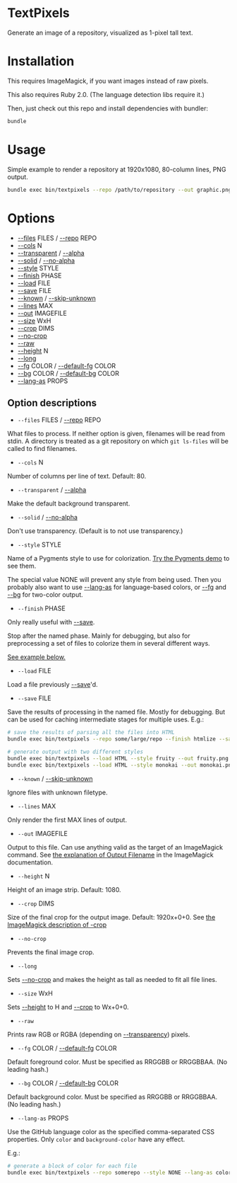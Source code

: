 # TextPixels

Generate an image of a repository, visualized as 1-pixel tall text.

# Installation

This requires ImageMagick, if you want images instead of raw pixels.

This also requires Ruby 2.0.  (The language detection libs require it.)

Then, just check out this repo and install dependencies with bundler:

```sh
bundle
```

# Usage

Simple example to render a repository at 1920x1080, 80-column lines, PNG output.

```sh
bundle exec bin/textpixels --repo /path/to/repository --out graphic.png
```

# Options

* [--files](#files) FILES / [--repo](#files) REPO
* [--cols](#cols) N
* [--transparent](#transparent) / [--alpha](#transparent)
* [--solid](#solid) / [--no-alpha](#solid)
* [--style](#style) STYLE
* [--finish](#finish) PHASE
* [--load](#load) FILE
* [--save](#save) FILE
* [--known](#known) / [--skip-unknown](#known)
* [--lines](#lines) MAX
* [--out](#out) IMAGEFILE
* [--size](#size) WxH
* [--crop](#crop) DIMS
* [--no-crop](#no-crop)
* [--raw](#raw)
* [--height](#height) N
* [--long](#long)
* [--fg](#fg) COLOR / [--default-fg](#default-fg) COLOR
* [--bg](#bg) COLOR / [--default-bg](#default-bg) COLOR
* [--lang-as](#lang-as) PROPS

## Option descriptions

* <a id="files"></a>`--files` FILES / [--repo](#files) REPO

What files to process.  If neither option is given, filenames will be read from
stdin.  A directory is treated as a git repository on which `git ls-files` will
be called to find filenames.

* <a id="cols"></a>`--cols` N

Number of columns per line of text.  Default: 80.

* <a id="transparent"></a>`--transparent` / [--alpha](#transparent)

Make the default background transparent.

* <a id="solid"></a>`--solid` / [--no-alpha](#solid)

Don't use transparency.  (Default is to not use transparency.)

* <a id="style"></a>`--style` STYLE

Name of a Pygments style to use for colorization.  [Try the Pygments
demo](http://pygments.org/demo) to see them.

The special value NONE will prevent any style from being used. Then you
probably also want to use [--lang-as](#lang-as) for language-based colors, or
[--fg](#fg) and [--bg](#bg) for two-color output.

* <a id="finish"></a>`--finish` PHASE

Only really useful with [--save](#save).

Stop after the named phase.  Mainly for debugging, but also for preprocessing a
set of files to colorize them in several different ways.

[See example below.](#preproc)

* <a id="load"></a>`--load` FILE

Load a file previously [--save](#save)'d.

* <a id="save"></a>`--save` FILE

Save the results of processing in the named file.  Mostly for debugging.  But
can be used for caching intermediate stages for multiple uses.  E.g.:

<a id="preproc"></a>

```sh
# save the results of parsing all the files into HTML
bundle exec bin/textpixels --repo some/large/repo --finish htmlize --save HTML

# generate output with two different styles
bundle exec bin/textpixels --load HTML --style fruity --out fruity.png
bundle exec bin/textpixels --load HTML --style monokai --out monokai.png
```

* <a id="known"></a>`--known` / [--skip-unknown](#known)

Ignore files with unknown filetype.

* <a id="lines"></a>`--lines` MAX

Only render the first MAX lines of output.

* <a id="out"></a>`--out` IMAGEFILE

Output to this file.  Can use anything valid as the target of an ImageMagick
command.  See [the explanation of Output
Filename](http://www.imagemagick.org/script/command-line-processing.php#output)
in the ImageMagick documentation.

* <a id="height"></a>`--height` N

Height of an image strip.  Default: 1080.

* <a id="crop"></a>`--crop` DIMS

Size of the final crop for the output image.  Default: 1920x+0+0.  See [the
ImageMagick description of
-crop](http://www.imagemagick.org/script/command-line-options.php#crop)

* <a id="no-crop"></a>`--no-crop`

Prevents the final image crop.

* <a id="long"></a>`--long`

Sets [--no-crop](#no-crop) and makes the height as tall as needed to fit all
file lines.

* <a id="size"></a>`--size` WxH

Sets [--height](#height) to H and [--crop](#crop) to Wx+0+0.

* <a id="raw"></a>`--raw`

Prints raw RGB or RGBA (depending on [--transparency](#transparent)) pixels.

* <a id="fg"></a>`--fg` COLOR / [--default-fg](#default-fg) COLOR

Default foreground color.  Must be specified as RRGGBB or RRGGBBAA.  (No leading hash.)

* <a id="bg"></a>`--bg` COLOR / [--default-bg](#default-bg) COLOR

Default background color.  Must be specified as RRGGBB or RRGGBBAA.  (No leading hash.)

* <a id="lang"></a>`--lang-as` PROPS

Use the GitHub language color as the specified comma-separated CSS properties.
Only `color` and `background-color` have any effect.

E.g.:

```sh
# generate a block of color for each file
bundle exec bin/textpixels --repo somerepo --style NONE --lang-as color,background-color
```

